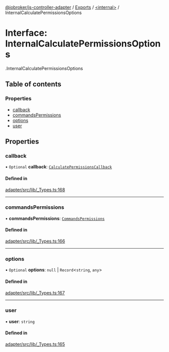 [@iobroker/js-controller-adapter](../README.md) / [Exports](../modules.md) / [<internal\>](../modules/internal_.md) / InternalCalculatePermissionsOptions

# Interface: InternalCalculatePermissionsOptions

[<internal>](../modules/internal_.md).InternalCalculatePermissionsOptions

## Table of contents

### Properties

- [callback](internal_.InternalCalculatePermissionsOptions.md#callback)
- [commandsPermissions](internal_.InternalCalculatePermissionsOptions.md#commandspermissions)
- [options](internal_.InternalCalculatePermissionsOptions.md#options)
- [user](internal_.InternalCalculatePermissionsOptions.md#user)

## Properties

### callback

• `Optional` **callback**: [`CalculatePermissionsCallback`](../modules/internal_.md#calculatepermissionscallback)

#### Defined in

[adapter/src/lib/_Types.ts:168](https://github.com/ioBroker/ioBroker.js-controller/blob/931c925a/packages/adapter/src/lib/_Types.ts#L168)

___

### commandsPermissions

• **commandsPermissions**: [`CommandsPermissions`](../modules/internal_.md#commandspermissions)

#### Defined in

[adapter/src/lib/_Types.ts:166](https://github.com/ioBroker/ioBroker.js-controller/blob/931c925a/packages/adapter/src/lib/_Types.ts#L166)

___

### options

• `Optional` **options**: ``null`` \| `Record`<`string`, `any`\>

#### Defined in

[adapter/src/lib/_Types.ts:167](https://github.com/ioBroker/ioBroker.js-controller/blob/931c925a/packages/adapter/src/lib/_Types.ts#L167)

___

### user

• **user**: `string`

#### Defined in

[adapter/src/lib/_Types.ts:165](https://github.com/ioBroker/ioBroker.js-controller/blob/931c925a/packages/adapter/src/lib/_Types.ts#L165)
